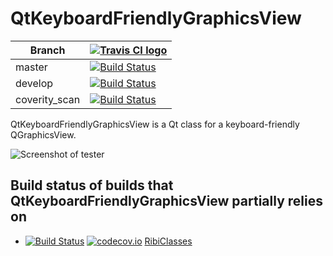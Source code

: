 # QtKeyboardFriendlyGraphicsView

Branch|[![Travis CI logo](TravisCI.png)](https://travis-ci.org)
---|---
master|[![Build Status](https://travis-ci.org/richelbilderbeek/QtKeyboardFriendlyGraphicsView.svg?branch=master)](https://travis-ci.org/richelbilderbeek/QtKeyboardFriendlyGraphicsView)
develop|[![Build Status](https://travis-ci.org/richelbilderbeek/QtKeyboardFriendlyGraphicsView.svg?branch=develop)](https://travis-ci.org/richelbilderbeek/QtKeyboardFriendlyGraphicsView)
coverity_scan|[![Build Status](https://travis-ci.org/richelbilderbeek/QtKeyboardFriendlyGraphicsView.svg?branch=coverity_scan)](https://travis-ci.org/richelbilderbeek/QtKeyboardFriendlyGraphicsView)

QtKeyboardFriendlyGraphicsView is a Qt class for a keyboard-friendly QGraphicsView.

![Screenshot of tester](QtKeyboardFriendlyGraphicsView.png)

## Build status of builds that QtKeyboardFriendlyGraphicsView partially relies on

 * [![Build Status](https://travis-ci.org/richelbilderbeek/RibiClasses.svg?branch=master)](https://travis-ci.org/richelbilderbeek/RibiClasses) [![codecov.io](https://codecov.io/github/richelbilderbeek/RibiClasses/coverage.svg?branch=master)](https://codecov.io/github/richelbilderbeek/RibiClasses?branch=master) [RibiClasses](https://github.com/richelbilderbeek/RibiClasses)


